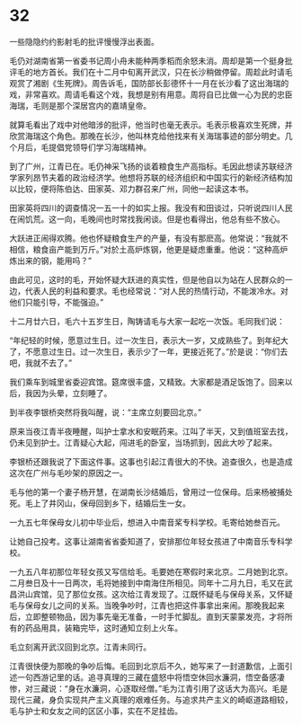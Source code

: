 # 32

一些隐隐约约影射毛的批评慢慢浮出表面。

毛仍对湖南省第一省委书记周小舟未能种两季稻而余怒未消。周却是第一个挺身批评毛的地方首长。我们在十二月中旬离开武汉，只在长沙稍做停留。周趁此时请毛观赏了湘剧《生死牌》。周告诉毛，国防部长彭德怀十一月在长沙看了这出海瑞的戏，非常喜欢。周请毛看这个戏，我想是别有用意。周将自已比做一心为民的忠臣海瑞，毛则是那个深居宫内的嘉靖皇帝。

就算毛看出了戏中对他暗涉的批评，他当时也毫无表示。毛表示极喜欢生死牌，并欣赏海瑞这个角色。那晚在长沙，他叫林克给他找来有关海瑞事迹的部分明史。几个月后，毛提倡党领导们学习海瑞精神。

到了广州，江青已在。毛仍神采飞扬的谈着粮食生产高指标。毛因此想读苏联经济学家列昂节夫着的政治经济学。他想将苏联的经济组织和中国实行的新经济结构加以比较，便将陈伯达、田家英、邓力群召来广州，同他一起读这本书。

田家英将四川的调查情况一五一十的如实上报。我没有和田谈过，只听说四川人民在闹饥荒。这一向，毛晚间也时常找我闲谈。但是也看得出，他总有些不放心。

大跃进正闹得欢腾。他也怀疑粮食生产的产量，有没有那麽高。他常说：“我就不相信，粮食亩产能到万斤。”对於土高炉炼钢，他更是疑虑重重。他说：“这种高炉炼出来的钢，能用吗？”

由此可见，这时的毛，开始怀疑大跃进的真实性，但是他自以为站在人民群众的一边，代表人民的利益和要求。毛也经常说：“对人民的热情行动，不能泼冷水。对他们只能引导，不能强迫。”

十二月廿六日，毛六十五岁生日，陶铸请毛与大家一起吃一次饭。毛同我们说：

“年纪轻的时候，愿意过生日。过一次生日，表示大一岁，又成熟些了。到年纪大了，不愿意过生日。过一次生日，表示少了一年，更接近死了。”於是说：“你们去吧，我就不去了。”

我们乘车到城里省委迎宾馆。筵席很丰盛，又精致。大家都是酒足饭饱了。回来以后，我因为头晕，立刻睡了。

到半夜李银桥突然将我叫醒，说：“主席立刻要回北京。”

原来当夜江青半夜睡醒，叫护士拿水和安眠药来。江叫了半天，又到值班室去找，仍未见到护士。江青疑心大起，闯进毛的卧室，当场抓到，因此大吵了起来。

李银桥还跟我说了下面这件事。这事也引起江青很大的不快。追查很久，也是造成这次在广州与毛吵架的原因之一。

毛与他的第一个妻子杨开慧，在湖南长沙结婚后，曾用过一位保母。后来杨被捕处死。毛上了井冈山，保母回到乡下，结婚后生一女。

一九五七年保母女儿初中毕业后，想进入中南音桨专科学校。毛寄给她叁百元。

让她自己投考。这事让湖南省省委知道了，安排那位年轻女孩进了中南音乐专科学校。

一九五八年初那位年轻女孩又写信给毛。毛要她在寒假时来北京。二月她到北京。二月叁日及十一日两次，毛将她接到中南海住所相见。同年十二月九日，毛又在武昌洪山宾馆，见了那位女孩。这次给江青发现了。江既怀疑毛与保母关系，又怀疑毛与保母女儿之间的关系。当晚争吵时，江青也把这件事拿出来闹。那晚我起来后，立即整顿物品，因为事先毫无准备，一时手忙脚乱。直到天蒙蒙发亮，才将所有的药品用具，装箱完毕，这时通知立刻上火车。

毛立刻离开武汉回到北京。江青未同行。

江青很快便为那晚的争吵后悔。毛回到北京后不久，她写来了一封道歉信，上面引述一句西游记里的话。追寻真理的三藏在盛怒中将悟空休回水濂洞，悟空备感凄惨，对三藏说：“身在水濂洞，心逐取经僧。”毛为江青引用了这话大为高兴。毛是现代三藏，身负实现共产主义真理的艰难任务。与追求共产主义的崎岖道路相较，毛与护士和女友之间的区区小事，实在不足挂齿。
